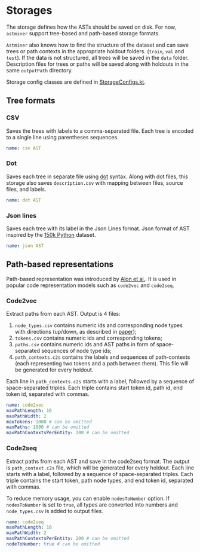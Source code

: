 # Storages

The storage defines how the ASTs should be saved on disk.
For now, `astminer` support tree-based and path-based storage formats.

`Astminer` also knows how to find the structure of the dataset and can 
save trees or path contexts in the appropriate holdout folders. (`train`, `val` and `test`). If the data is not structured, 
all trees will be saved in the `data` folder. Description files for trees or paths will be
saved along with holdouts in the same `outputPath` directory.

Storage config classes are defined in [StorageConfigs.kt](../src/main/kotlin/astminer/config/StorageConfigs.kt).

## Tree formats

### CSV

Saves the trees with labels to a comma-separated file.
Each tree is encoded to a single line using parentheses sequences.

 ```yaml
 name: csv AST
 ```

### Dot

Saves each tree in separate file using [dot](https://graphviz.org/doc/info/lang.html) syntax.
Along with dot files, this storage also saves `description.csv` with mapping between files, source files, and labels.


 ```yaml
 name: dot AST
 ```

### Json lines

Saves each tree with its label in the Json Lines format.
Json format of AST inspired by the [150k Python](https://www.sri.inf.ethz.ch/py150) dataset.

 ```yaml
 name: json AST
 ```

## Path-based representations

Path-based representation was introduced by [Alon et al.](https://arxiv.org/abs/1803.09544).
It is used in popular code representation models such as `code2vec` and `code2seq`.

### Code2vec

Extract paths from each AST. Output is 4 files:
1. `node_types.csv` contains numeric ids and corresponding node types with directions (up/down, as described in [paper](https://arxiv.org/pdf/1803.09544.pdf));
2. `tokens.csv` contains numeric ids and corresponding tokens;
3. `paths.csv` contains numeric ids and AST paths in form of space-separated sequences of node type ids;
4. `path_contexts.c2s` contains the labels and sequences of path-contexts (each representing two tokens and a path between them).
    This file will be generated for every holdout.

Each line in `path_contexts.c2s` starts with a label, followed by a sequence of space-separated triples. Each triple contains start token id, path id, end token id, separated with commas.

 ```yaml
 name: code2vec
 maxPathLength: 10
 maxPathWidth: 2
 maxTokens: 1000 # can be omitted
 maxPaths: 1000 # can be omitted
 maxPathContextsPerEntity: 200 # can be omitted
 ```


### Code2seq

Extract paths from each AST and save in the code2seq format.
The output is `path_context.c2s` file, which will be generated for every holdout.
Each line starts with a label, followed by a sequence of space-separated triples.
Each triple contains the start token, path node types, and end token id, separated with commas.

To reduce memory usage, you can enable `nodesToNumber` option.
If `nodesToNumber` is set to `true`, all types are converted into numbers and `node_types.csv` is added to output files.

 ```yaml
 name: code2seq
 maxPathLength: 10
 maxPathWidth: 2
 maxPathContextsPerEntity: 200 # can be omitted
 nodeToNumber: true # can be omitted
 ```
